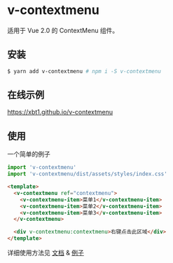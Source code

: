 # v-contextmenu

适用于 Vue 2.0 的 ContextMenu 组件。

## 安装

```bash
$ yarn add v-contextmenu # npm i -S v-contextmenu
```

## 在线示例

https://xbt1.github.io/v-contextmenu

## 使用

一个简单的例子

```javascript
import 'v-contextmenu'
import 'v-contextmenu/dist/assets/styles/index.css'
```

```html
<template>
  <v-contextmenu ref="contextmenu">
    <v-contextmenu-item>菜单1</v-contextmenu-item>
    <v-contextmenu-item>菜单2</v-contextmenu-item>
    <v-contextmenu-item>菜单3</v-contextmenu-item>
  </v-contextmenu>

  <div v-contextmenu:contextmenu>右键点击此区域</div>
</template>
```

详细使用方法见 [文档]('./docs/usage') & [例子](./examples)
